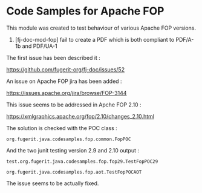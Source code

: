 # Code Samples for Apache FOP

This module was created to test behaviour of various Apache FOP versions.

1. [fj-doc-mod-fop] fail to create a PDF which is both compliant to PDF/A-1b and PDF/UA-1

The first issue has been described it : 

<https://github.com/fugerit-org/fj-doc/issues/52>

An issue on Apache FOP jira has been added : 

<https://issues.apache.org/jira/browse/FOP-3144>

This issue seems to be addressed in Apche FOP 2.10 : 

<https://xmlgraphics.apache.org/fop/2.10/changes_2.10.html>

The solution is checked with the POC class : 

`org.fugerit.java.codesamples.fop.common.FopPOC`

And the two junit testing version 2.9 and 2.10 output : 

`test.org.fugerit.java.codesamples.fop.fop29.TestFopPOC29`

`org.fugerit.java.codesamples.fop.aot.TestFopPOCAOT`

The issue seems to be actually fixed.